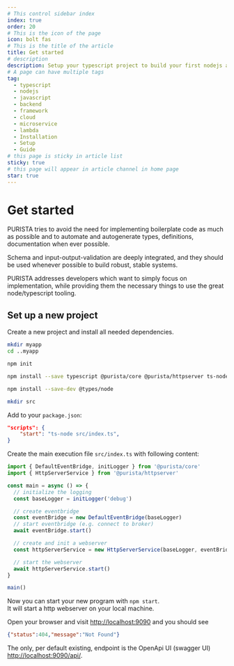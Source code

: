 ```yaml
---
# This control sidebar index
index: true
order: 20
# This is the icon of the page
icon: bolt fas
# This is the title of the article
title: Get started
# description
description: Setup your typescript project to build your first nodejs application based on the PURISTA backend framework.
# A page can have multiple tags
tag:
  - typescript
  - nodejs
  - javascript
  - backend
  - framework
  - cloud
  - microservice
  - lambda
  - Installation
  - Setup
  - Guide
# this page is sticky in article list
sticky: true
# this page will appear in article channel in home page
star: true
---
```


# Get started

PURISTA tries to avoid the need for implementing boilerplate code as much as possible and to automate and autogenerate types, definitions, documentation when ever possible.

Schema and input-output-validation are deeply integrated, and they should be used whenever possible to build robust, stable systems.

PURISTA addresses developers which want to simply focus on implementation, while providing them the necessary things to use the great node/typescript tooling.

## Set up a new project

Create a new project and install all needed dependencies.

```sh
mkdir myapp
cd ..myapp

npm init

npm install --save typescript @purista/core @purista/httpserver ts-node

npm install --save-dev @types/node

mkdir src
```

Add to your `package.json`:

```json
"scripts": {
    "start": "ts-node src/index.ts",
}
```

Create the main execution file `src/index.ts` with following content:

```typescript
import { DefaultEventBridge, initLogger } from '@purista/core'
import { HttpServerService } from '@purista/httpserver'

const main = async () => {
  // initialize the logging
  const baseLogger = initLogger('debug')

  // create eventbridge
  const eventBridge = new DefaultEventBridge(baseLogger)
  // start eventbridge (e.g. connect to broker)
  await eventBridge.start()

  // create and init a webserver
  const httpServerService = new HttpServerService(baseLogger, eventBridge)

  // start the webserver
  await httpServerService.start()
}

main()

```

Now you can start your new program with `npm start`.  
It will start a http webserver on your local machine.  

Open your browser and visit [http://localhost:9090](http://localhost:9090) and you should see

```json
{"status":404,"message":"Not Found"}
```

The only, per default existing, endpoint is the OpenApi UI (swagger UI) [http://localhost:9090/api/](http://localhost:9090/api/).
